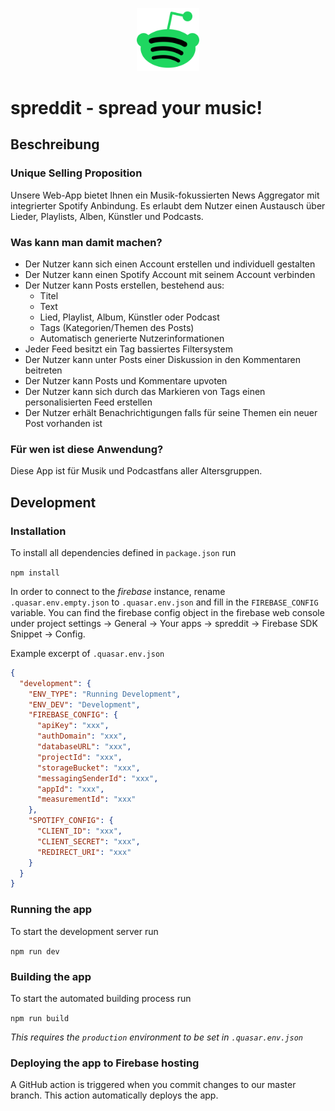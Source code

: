 <p align="center">
  <img src="./src/assets/spreddit-logo.svg" alt="spreddit logo" width=20%>
</p>

# spreddit - spread your music!

## Beschreibung

### Unique Selling Proposition

Unsere Web-App bietet Ihnen ein Musik-fokussierten News Aggregator mit integrierter Spotify Anbindung. Es erlaubt dem
Nutzer einen Austausch über Lieder, Playlists, Alben, Künstler und Podcasts.

### Was kann man damit machen?

- Der Nutzer kann sich einen Account erstellen und individuell gestalten
- Der Nutzer kann einen Spotify Account mit seinem Account verbinden
- Der Nutzer kann Posts erstellen, bestehend aus:
  - Titel
  - Text
  - Lied, Playlist, Album, Künstler oder Podcast
  - Tags (Kategorien/Themen des Posts)
  - Automatisch generierte Nutzerinformationen
- Jeder Feed besitzt ein Tag bassiertes Filtersystem
- Der Nutzer kann unter Posts einer Diskussion in den Kommentaren beitreten
- Der Nutzer kann Posts und Kommentare upvoten
- Der Nutzer kann sich durch das Markieren von Tags einen personalisierten Feed erstellen
- Der Nutzer erhält Benachrichtigungen falls für seine Themen ein neuer Post vorhanden ist

### Für wen ist diese Anwendung?

Diese App ist für Musik und Podcastfans aller Altersgruppen.

## Development

### Installation

To install all dependencies defined in `package.json` run

`npm install`

In order to connect to the *firebase* instance, rename `.quasar.env.empty.json` to `.quasar.env.json` and fill in
the `FIREBASE_CONFIG` variable. You can find the firebase config object in the firebase web console under project
settings -> General -> Your apps -> spreddit -> Firebase SDK Snippet -> Config.

Example excerpt of `.quasar.env.json`

```json
{
  "development": {
    "ENV_TYPE": "Running Development",
    "ENV_DEV": "Development",
    "FIREBASE_CONFIG": {
      "apiKey": "xxx",
      "authDomain": "xxx",
      "databaseURL": "xxx",
      "projectId": "xxx",
      "storageBucket": "xxx",
      "messagingSenderId": "xxx",
      "appId": "xxx",
      "measurementId": "xxx"
    },
    "SPOTIFY_CONFIG": {
      "CLIENT_ID": "xxx",
      "CLIENT_SECRET": "xxx",
      "REDIRECT_URI": "xxx"
    }
  }
}
```

### Running the app

To start the development server run

`npm run dev`

### Building the app

To start the automated building process run

`npm run build`

_This requires the `production` environment to be set in `.quasar.env.json`_

### Deploying the app to Firebase hosting

A GitHub action is triggered when you commit changes to our master branch. This action automatically deploys the app.
